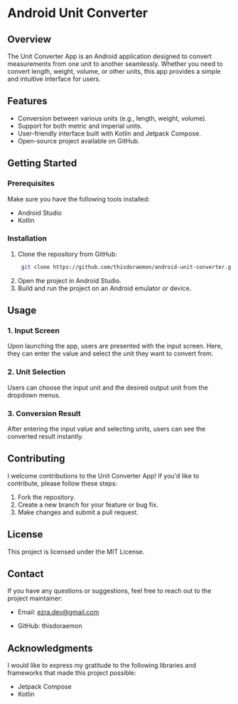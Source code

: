 # Android Unit Converter

## Overview

The Unit Converter App is an Android application designed to convert measurements from one unit to another seamlessly. Whether you need to convert length, weight, volume, or other units, this app provides a simple and intuitive interface for users.

## Features

- Conversion between various units (e.g., length, weight, volume).
- Support for both metric and imperial units.
- User-friendly interface built with Kotlin and Jetpack Compose.
- Open-source project available on GitHub.

## Getting Started

### Prerequisites

Make sure you have the following tools installed:

- Android Studio
- Kotlin

### Installation

1. Clone the repository from GitHub:
   ```bash
    git clone https://github.com/thisdoraemon/android-unit-converter.git
   ```
2. Open the project in Android Studio.
3. Build and run the project on an Android emulator or device.

## Usage
### 1. Input Screen

Upon launching the app, users are presented with the input screen. Here, they can enter the value and select the unit they want to convert from.

### 2. Unit Selection

Users can choose the input unit and the desired output unit from the dropdown menus.

### 3. Conversion Result

After entering the input value and selecting units, users can see the converted result instantly.

## Contributing

I welcome contributions to the Unit Converter App! If you'd like to contribute, please follow these steps:

1. Fork the repository.
2. Create a new branch for your feature or bug fix.
3. Make changes and submit a pull request.

## License

This project is licensed under the MIT License.

## Contact

If you have any questions or suggestions, feel free to reach out to the project maintainer:

- Email: ezra.dev@gmail.com

- GitHub: thisdoraemon

## Acknowledgments

I would like to express my gratitude to the following libraries and frameworks that made this project possible:

- Jetpack Compose
- Kotlin
